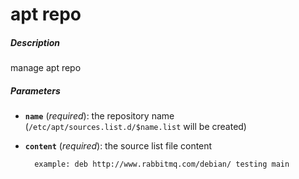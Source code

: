 # apt repo


##### Description
manage apt repo

##### Parameters

*   **`name`** (*required*): the repository name (`/etc/apt/sources.list.d/$name.list` will be created)

* **`content`** (*required*): the source list file content

		example: deb http://www.rabbitmq.com/debian/ testing main
				